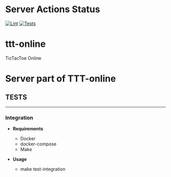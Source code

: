 # Server Actions Status

[![Lint](https://github.com/qerdcv/ttt-online/actions/workflows/linter.yml/badge.svg)](https://github.com/qerdcv/ttt-online/actions/workflows/linter.yml)
[![Tests](https://github.com/qerdcv/ttt-online/actions/workflows/tests.yml/badge.svg)](https://github.com/qerdcv/ttt-online/actions/workflows/tests.yml)

# ttt-online

TicTacToe Online

# Server part of TTT-online

## TESTS

---

### Integration</h3>

- **Requirements**

  - Docker
  - docker-compose
  - Make

- **Usage**
  - make test-integration
